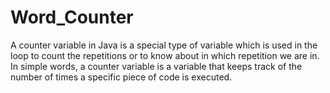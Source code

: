 # Word_Counter
A counter variable in Java is a special type of variable which is used in the loop to count the repetitions or to know about in which repetition we are in. In simple words, a counter variable is a variable that keeps track of the number of times a specific piece of code is executed.

